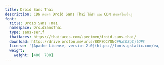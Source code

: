 ```yaml
---
title: Droid Sans Thai
description: CDN ฟอนต์ Droid Sans Thai ใช้ฟรี และ CDN ฟอนต์ไทยอื่นๆ
font:
  title: Droid Sans Thai
  namespace: DroidSansThai
  type: sans-serif
  thaifaces: https://thaifaces.com/specimen/droid-sans-thai/
  download: https://drive.proton.me/urls/8KPECCY8NC#HxtQSgCjlOPS
  license: '[Apache License, version 2.0](https://fonts.gstatic.com/ea/droidsansthai/v4/LICENSE.txt)'
  weight:
    weight: [400, 700]
---
```


<div></div>
